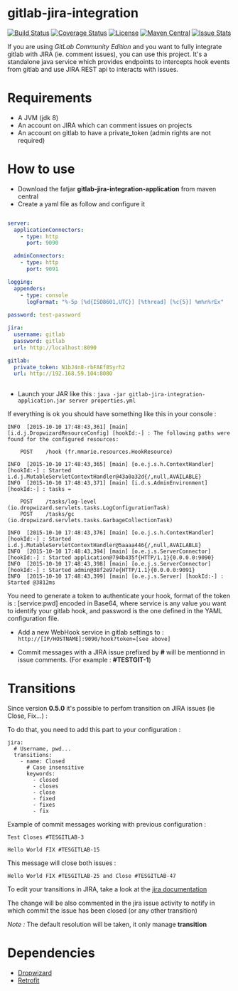 gitlab-jira-integration 
=======================

[![Build Status](https://travis-ci.org/akraxx/gitlab-jira-integration.svg)](https://travis-ci.org/akraxx/gitlab-jira-integration) [![Coverage Status](https://coveralls.io/repos/akraxx/gitlab-jira-integration/badge.svg?branch=master&service=github)](https://coveralls.io/github/akraxx/gitlab-jira-integration?branch=master) [![License](http://img.shields.io/badge/license-MIT-blue.svg?style=flat)](http://www.opensource.org/licenses/MIT) [![Maven Central](https://maven-badges.herokuapp.com/maven-central/fr.mmarie/gitlab-jira-integration/badge.svg?style=plastic)](https://maven-badges.herokuapp.com/maven-central/fr.mmarie/gitlab-jira-integration) [![Issue Stats](http://issuestats.com/github/akraxx/gitlab-jira-integration/badge/issue?style=flat)](http://issuestats.com/github/akraxx/gitlab-jira-integration)

If you are using *GitLab Community Edition* and you want to fully integrate gitlab with JIRA (ie. comment issues), you can use this project. It's a standalone java service which provides endpoints to intercepts hook events from gitlab and use JIRA REST api to interacts with issues.

Requirements
============

* A JVM (jdk 8)
* An account on JIRA which can comment issues on projects
* An account on gitlab to have a private_token (admin rights are not required)

How to use
==========

* Download the fatjar **gitlab-jira-integration-application** from maven central
* Create a yaml file as follow and configure it

```yaml

server:
  applicationConnectors:
    - type: http
      port: 9090

  adminConnectors:
    - type: http
      port: 9091

logging:
  appenders:
    - type: console
      logFormat: "%-5p [%d{ISO8601,UTC}] [%thread] [%c{5}] %m%n%rEx"
      
password: test-password

jira:
  username: gitlab
  password: gitlab
  url: http://localhost:8090

gitlab:
  private_token: N1bJ4n8-rbFAEf8Syrh2
  url: http://192.168.59.104:8080
  
```

* Launch your JAR like this : ```java -jar gitlab-jira-integration-application.jar server properties.yml```

If everything is ok you should have something like this in your console :

```
INFO  [2015-10-10 17:48:43,361] [main] [i.d.j.DropwizardResourceConfig] [hookId:-] : The following paths were found for the configured resources:

    POST    /hook (fr.mmarie.resources.HookResource)

INFO  [2015-10-10 17:48:43,365] [main] [o.e.j.s.h.ContextHandler] [hookId:-] : Started i.d.j.MutableServletContextHandler@43a0a32d{/,null,AVAILABLE}
INFO  [2015-10-10 17:48:43,371] [main] [i.d.s.AdminEnvironment] [hookId:-] : tasks = 

    POST    /tasks/log-level (io.dropwizard.servlets.tasks.LogConfigurationTask)
    POST    /tasks/gc (io.dropwizard.servlets.tasks.GarbageCollectionTask)

INFO  [2015-10-10 17:48:43,376] [main] [o.e.j.s.h.ContextHandler] [hookId:-] : Started i.d.j.MutableServletContextHandler@5aaaa446{/,null,AVAILABLE}
INFO  [2015-10-10 17:48:43,394] [main] [o.e.j.s.ServerConnector] [hookId:-] : Started application@794b435f{HTTP/1.1}{0.0.0.0:9090}
INFO  [2015-10-10 17:48:43,398] [main] [o.e.j.s.ServerConnector] [hookId:-] : Started admin@38f2e97e{HTTP/1.1}{0.0.0.0:9091}
INFO  [2015-10-10 17:48:43,399] [main] [o.e.j.s.Server] [hookId:-] : Started @3812ms
```

You need to generate a token to authenticate your hook, format of the token is :
[service:pwd] encoded in Base64, where service is any value you want to identify your gitlab hook, and password is the one defined in the YAML configuration file.

* Add a new WebHook service in gitlab settings to : ```http://[IP/HOSTNAME]:9090/hook?token=[see above]```

* Commit messages with a JIRA issue prefixed by **#** will be mentionnd in issue comments. (For example : **#TESTGIT-1**)

Transitions
===========

Since version **0.5.0** it's possible to perfom transition on JIRA issues (ie Close, Fix...) :

To do that, you need to add this part to your configuration :

```
jira:
  # Username, pwd...
  transitions:
    - name: Closed
      # Case insensitive
      keywords:
        - closed
        - closes
        - close
        - fixed
        - fixes
        - fix
```

Example of commit messages working with previous configuration :

`` Test Closes #TESGITLAB-3 ``

`` Hello World FIX #TESGITLAB-15 `` 

This message will close both issues :

`` Hello World FIX #TESGITLAB-25 and Close #TESGITLAB-47 ``

To edit your transitions in JIRA, take a look at the [jira documentation](https://confluence.atlassian.com/jira/configuring-workflow-185729632.html)

The change will be also commented in the jira issue activity to notify in which commit the issue has been closed (or any other transition)

*Note :* The default resolution will be taken, it only manage **transition**

Dependencies
============

* [Dropwizard](http://www.dropwizard.io/)
* [Retrofit](http://square.github.io/retrofit/)
